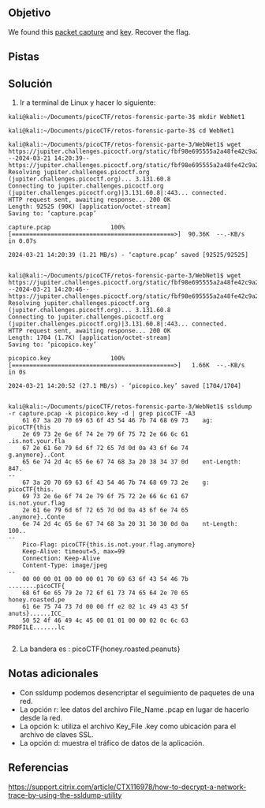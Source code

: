## Objetivo
We found this [packet capture](https://jupiter.challenges.picoctf.org/static/fbf98e695555a2a48fe42c9a245de376/capture.pcap) and [key](https://jupiter.challenges.picoctf.org/static/fbf98e695555a2a48fe42c9a245de376/picopico.key). Recover the flag.

## Pistas

## Solución
1. Ir a terminal de Linux y hacer lo siguiente:
```
kali@kali:~/Documents/picoCTF/retos-forensic-parte-3$ mkdir WebNet1

kali@kali:~/Documents/picoCTF/retos-forensic-parte-3$ cd WebNet1

kali@kali:~/Documents/picoCTF/retos-forensic-parte-3/WebNet1$ wget https://jupiter.challenges.picoctf.org/static/fbf98e695555a2a48fe42c9a245de376/capture.pcap
--2024-03-21 14:20:39--  https://jupiter.challenges.picoctf.org/static/fbf98e695555a2a48fe42c9a245de376/capture.pcap
Resolving jupiter.challenges.picoctf.org (jupiter.challenges.picoctf.org)... 3.131.60.8
Connecting to jupiter.challenges.picoctf.org (jupiter.challenges.picoctf.org)|3.131.60.8|:443... connected.
HTTP request sent, awaiting response... 200 OK
Length: 92525 (90K) [application/octet-stream]
Saving to: ‘capture.pcap’

capture.pcap                 100%[==============================================>]  90.36K  --.-KB/s    in 0.07s   

2024-03-21 14:20:39 (1.21 MB/s) - ‘capture.pcap’ saved [92525/92525]


kali@kali:~/Documents/picoCTF/retos-forensic-parte-3/WebNet1$ wget https://jupiter.challenges.picoctf.org/static/fbf98e695555a2a48fe42c9a245de376/picopico.key
--2024-03-21 14:20:46--  https://jupiter.challenges.picoctf.org/static/fbf98e695555a2a48fe42c9a245de376/picopico.key
Resolving jupiter.challenges.picoctf.org (jupiter.challenges.picoctf.org)... 3.131.60.8
Connecting to jupiter.challenges.picoctf.org (jupiter.challenges.picoctf.org)|3.131.60.8|:443... connected.
HTTP request sent, awaiting response... 200 OK
Length: 1704 (1.7K) [application/octet-stream]
Saving to: ‘picopico.key’

picopico.key                 100%[==============================================>]   1.66K  --.-KB/s    in 0s      

2024-03-21 14:20:52 (27.1 MB/s) - ‘picopico.key’ saved [1704/1704]


kali@kali:~/Documents/picoCTF/retos-forensic-parte-3/WebNet1$ ssldump -r capture.pcap -k picopico.key -d | grep picoCTF -A3
    61 67 3a 20 70 69 63 6f 43 54 46 7b 74 68 69 73    ag: picoCTF{this
    2e 69 73 2e 6e 6f 74 2e 79 6f 75 72 2e 66 6c 61    .is.not.your.fla
    67 2e 61 6e 79 6d 6f 72 65 7d 0d 0a 43 6f 6e 74    g.anymore}..Cont
    65 6e 74 2d 4c 65 6e 67 74 68 3a 20 38 34 37 0d    ent-Length: 847.
--
    67 3a 20 70 69 63 6f 43 54 46 7b 74 68 69 73 2e    g: picoCTF{this.
    69 73 2e 6e 6f 74 2e 79 6f 75 72 2e 66 6c 61 67    is.not.your.flag
    2e 61 6e 79 6d 6f 72 65 7d 0d 0a 43 6f 6e 74 65    .anymore}..Conte
    6e 74 2d 4c 65 6e 67 74 68 3a 20 31 30 30 0d 0a    nt-Length: 100..
--
    Pico-Flag: picoCTF{this.is.not.your.flag.anymore}
    Keep-Alive: timeout=5, max=99
    Connection: Keep-Alive
    Content-Type: image/jpeg
--
    00 00 00 01 00 00 00 01 70 69 63 6f 43 54 46 7b    ........picoCTF{
    68 6f 6e 65 79 2e 72 6f 61 73 74 65 64 2e 70 65    honey.roasted.pe
    61 6e 75 74 73 7d 00 00 ff e2 02 1c 49 43 43 5f    anuts}......ICC_
    50 52 4f 46 49 4c 45 00 01 01 00 00 02 0c 6c 63    PROFILE.......lc


```
2. La bandera es :
picoCTF{honey.roasted.peanuts}
## Notas adicionales
* Con ssldump podemos desencriptar el seguimiento de paquetes de una red.
* La opción r: lee datos del archivo File_Name .pcap en lugar de hacerlo desde la red.  
* La opción k: utiliza el archivo Key_File .key como ubicación para el archivo de claves SSL.  
* La opción d: muestra el tráfico de datos de la aplicación.
## Referencias
https://support.citrix.com/article/CTX116978/how-to-decrypt-a-network-trace-by-using-the-ssldump-utility